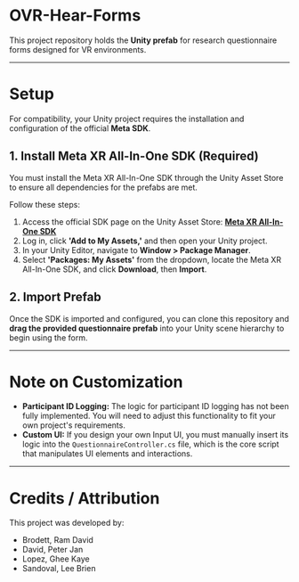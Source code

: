# OVR-Hear-Forms

This project repository holds the **Unity prefab** for research questionnaire forms designed for VR environments.

---

# Setup

For compatibility, your Unity project requires the installation and configuration of the official **Meta SDK**.

## 1. Install Meta XR All-In-One SDK (Required)

You must install the Meta XR All-In-One SDK through the Unity Asset Store to ensure all dependencies for the prefabs are met.

Follow these steps:

1.  Access the official SDK page on the Unity Asset Store: [**Meta XR All-In-One SDK**](https://assetstore.unity.com/packages/tools/integration/meta-xr-all-in-one-sdk-269223)
2.  Log in, click **'Add to My Assets,'** and then open your Unity project.
3.  In your Unity Editor, navigate to **Window > Package Manager**.
4.  Select **'Packages: My Assets'** from the dropdown, locate the Meta XR All-In-One SDK, and click **Download**, then **Import**.

## 2. Import Prefab

Once the SDK is imported and configured, you can clone this repository and **drag the provided questionnaire prefab** into your Unity scene hierarchy to begin using the form.

---

# Note on Customization

* **Participant ID Logging:** The logic for participant ID logging has not been fully implemented. You will need to adjust this functionality to fit your own project's requirements.
* **Custom UI:** If you design your own Input UI, you must manually insert its logic into the `QuestionnaireController.cs` file, which is the core script that manipulates UI elements and interactions.

---

# Credits / Attribution

This project was developed by:

* Brodett, Ram David
* David, Peter Jan
* Lopez, Ghee Kaye
* Sandoval, Lee Brien
